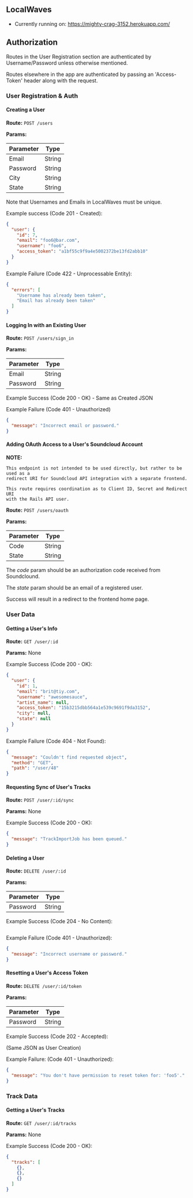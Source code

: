 ## LocalWaves

* Currently running on: https://mighty-crag-3152.herokuapp.com/

## Authorization

Routes in the User Registration section are authenticated
by Username/Password unless otherwise mentioned.

Routes elsewhere in the app are authenticated by passing
an 'Access-Token' header along with the request.

### User Registration & Auth

#### Creating a User

**Route:** `POST /users`

**Params:**

| Parameter |  Type  |
| --------- |  ----  |
|  Email    | String |
|  Password | String |
|  City     | String |
|  State    | String |

Note that Usernames and Emails in LocalWaves must be unique.

Example success (Code 201 - Created):

```json
{
  "user": {
    "id": 7,
    "email": "foo6@bar.com",
    "username": "foo6",
    "access_token": "a1bf55c9f9a4e5002372be13fd2abb10"
  }
}
```

Example Failure (Code 422 - Unprocessable Entity):

```json
{
  "errors": [
    "Username has already been taken",
    "Email has already been taken"
  ]
}
```

#### Logging In with an Existing User

**Route:** `POST /users/sign_in`

**Params:**

| Parameter | Type   |
| --------- | ------ |
| Email     | String |
| Password  | String |

Example Success (Code 200 - OK) - Same as Created JSON

Example Failure (Code 401 - Unauthorized)

```json
{
  "message": "Incorrect email or password."
}
```

#### Adding OAuth Access to a User's Soundcloud Account

**NOTE:**

    This endpoint is not intended to be used directly, but rather to be used as a
    redirect URI for Soundcloud API integration with a separate frontend.

    This route requires coordination as to Client ID, Secret and Redirect URI
    with the Rails API user.

**Route:** `POST /users/oauth`

**Params:**

| Parameter | Type   |
| --------- | ------ |
| Code      | String |
| State     | String |

The *code* param should be an authorization code received from Soundclound.

The *state* param should be an email of a registered user.

Success will result in a redirect to the frontend home page.

### User Data

#### Getting a User's Info

**Route:** `GET /user/:id`

**Params:** None

Example Success (Code 200 - OK):

```json
{
  "user": {
    "id": 1,
    "email": "brit@tiy.com",
    "username": "awesomesauce",
    "artist_name": null,
    "access_token": "15b3215dbb564a1e539c9691f9da3152",
    "city": null,
    "state": null
  }
}
```

Example Failure (Code 404 - Not Found):

```json
{
  "message": "Couldn't find requested object",
  "method": "GET",
  "path": "/user/48"
}
```

#### Requesting Sync of User's Tracks

**Route:** `POST /user/:id/sync`

**Params:** None

Example Success (Code 200 - OK):

```json
{
  "message": "TrackImportJob has been queued."
}
```

#### Deleting a User

**Route:** `DELETE /user/:id`

**Params:**

| Parameter | Type   |
| --------- | ------ |
| Password  | String |

Example Success (Code 204 - No Content):

```json
```

Example Failure (Code 401 - Unauthorized):

```json
{
  "message": "Incorrect username or password."
}
```

#### Resetting a User's Access Token

**Route:** `DELETE /user/:id/token`

**Params:**

| Parameter | Type   |
| --------- | ------ |
| Password  | String |

Example Success (Code 202 - Accepted):

(Same JSON as User Creation)

Example Failure: (Code 401 - Unauthorized):

```json
{
  "message": "You don't have permission to reset token for: 'foo5'."
}
```

### Track Data

#### Getting a User's Tracks

**Route:** `GET /user/:id/tracks`

**Params:** None

Example Success (Code 200 - OK):

```json
{
  "tracks": [
    {},
    {},
    {}
  ]
}
```
